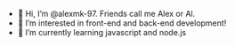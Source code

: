 - 👋 Hi, I’m @alexmk-97. Friends call me Alex or Al.
- 👀 I’m interested in front-end and back-end development!
- 🌱 I’m currently learning javascript and node.js 

<!---
alexmk-97/alexmk-97 is a ✨ special ✨ repository because its `README.md` (this file) appears on your GitHub profile.
You can click the Preview link to take a look at your changes.
--->
